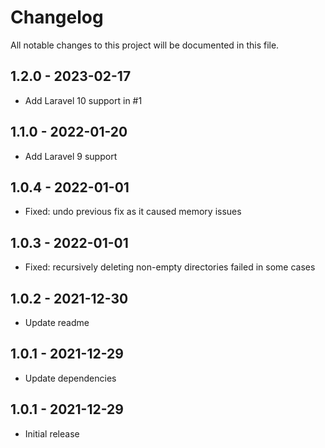# Changelog

All notable changes to this project will be documented in this file.

## 1.2.0 - 2023-02-17

- Add Laravel 10 support in #1

## 1.1.0 - 2022-01-20

- Add Laravel 9 support

## 1.0.4 - 2022-01-01

- Fixed: undo previous fix as it caused memory issues

## 1.0.3 - 2022-01-01

- Fixed: recursively deleting non-empty directories failed in some cases

## 1.0.2 - 2021-12-30

- Update readme

## 1.0.1 - 2021-12-29

- Update dependencies

## 1.0.1 - 2021-12-29

- Initial release
